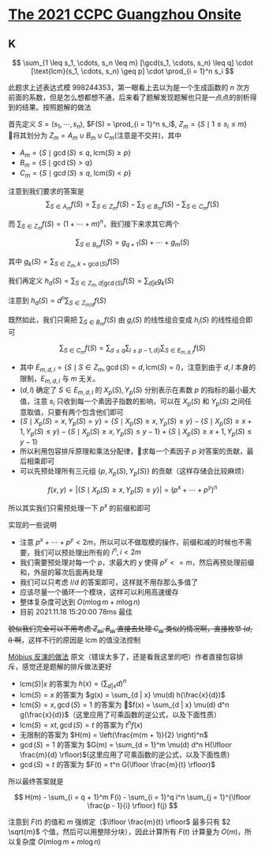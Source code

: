 # [The 2021 CCPC Guangzhou Onsite](https://codeforces.com/gym/103415/)

## K

$$
\sum_{1 \leq s_1, \cdots, s_n \leq m} [\gcd(s_1, \cdots, s_n) \leq q] \cdot [\text{lcm}(s_1, \cdots, s_n) \geq p] \cdot \prod_{i = 1}^n s_i
$$

此题求上述表达式模 998244353，第一眼看上去以为是一个生成函数的 $n$ 次方前面的系数，但是怎么想都想不通，后来看了题解发现题解也只是一点点的剖析得到的结果。按照题解的做法

首先定义 $S = (s_1, \cdots, s_n)$, $F(S) = \prod_{i = 1}^n s_i$, $Z_m = \{S  \mid 1 \leq s_i \leq m \}$ 将其划分为 $Z_m = A_m \cup B_m \cup C_m$(注意是不交并)，其中 
- $A_m = \{S \mid \gcd(S) \leq q, \;\text{lcm}(S) \geq p \}$
- $B_m = \{S \mid \gcd(S) > q \}$
- $C_m = \{S \mid \gcd(S) \leq q, \; \text{lcm}(S) < p \}$

注意到我们要求的答案是 
$$
\sum_{S \in A_m} f(S) = \sum_{S \in Z_m} f(S) - \sum_{S \in B_m} f(S) - \sum_{S \in C_m} f(S)
$$

而 $\sum_{S \in Z_m} f(S) = (1 + \cdots + m)^n$，我们接下来求其它两个

$$
\sum_{S \in B_m} f(S) = g_{q + 1}(S) + \cdots + g_m(S)
$$

其中 $g_k(S) = \sum_{S \in Z_m, k = \gcd(S)} f(S)$

我们再定义 $h_d(S) = \sum_{S \in Z_m, d | \gcd(S) } f(S) = \sum_{d | k} g_k(S)$

注意到 $h_d(S) = d^n \sum_{S \in Z_{m / d}} f(S)$

既然如此，我们只需把 $\sum_{S \in B_m} f(S)$ 由 $g_i(S)$ 的线性组合变成 $h_i(S)$ 的线性组合即可

$$
\sum_{S \in C_m} f(S) = \sum_{d \leq q} \sum_{l \leq p - 1, d | l} \sum_{S \in E_{m, d, l}} f(S)
$$

- 其中 $E_{m, d, l} = \{ S \mid S \in Z_m, \gcd(S) = d, \text{lcm}(S) = l \}$，注意到由于 $d, l$ 本身的限制，$E_{m, d, l}$ 与 $m$ 无关。
- $(d, l)$ 确定了 $S \in E_{m, d, l}$ 的 $X_p(S), Y_p(S)$ 分别表示在素数 $p$ 的指标的最小最大值，注意 $s_i$ 只收到每一个素因子指数的影响，可以在 $X_p(S)$ 和 $Y_p(S)$ 之间任意取值，只要有两个包含他们即可
- $\{ S \mid X_p(S) = x, Y_p(S) = y \} = \{ S \mid X_p(S) \geq x, Y_p(S) \leq y \} - \{ S \mid X_p(S) \geq x + 1, Y_p(S) \leq y \} - \{ S \mid X_p(S) \geq x, Y_p(S) \leq y - 1 \} + \{ S \mid X_p(S) \geq x + 1, Y_p(S) \leq y - 1 \}$
- 所以利用包容排斥原理和乘法分配律，求每一个素因子 $p$ 对答案的贡献，最后相乘即可
- 可以先预处理所有三元组 $\{p, X_p(S), Y_p(S) \}$ 的贡献（这样存储会比较麻烦）

$$
f(x, y) = |\{ S \mid X_p(S) \geq x, Y_p(S) \leq y \}| = (p^x + \cdots + p^y)^n
$$

所以其实我们只需预处理一下 $p^x$ 的前缀和即可

实现的一些说明

- 注意 $p^x + \cdots + p^y < 2 m$，所以可以不做取模的操作，前缀和减的时候也不需要，我们可以预处理出所有的 $i^n, i < 2m$
- 我们需要预处理对每一个 $p$，求最大的 $y$ 使得 $p^y <= m$，然后再预处理前缀和，外层的幂次后面再处理
- 我们可以只考虑 $l / d$ 的答案即可，这样就不用存那么多值了
- 应该尽量一个循环一个模块，这样可以利用高速缓存
- 整体复杂度可达到 $O(m \log m + m \log n)$
- 目前 2021.11.18 15:20:00 78ms 最佳

~~貌似我们完全可以不用考虑 $Z_m, B_m$ 直接去处理 $C_m$ 类似的情况啊，直接枚举 $(d, l)$ 啊~~，这样不行的原因是 lcm 的值没法控制


[Möbius 反演的做法](https://blog.csdn.net/qq_47903865/article/details/121323986?utm_source=app&app_version=4.18.0&code=app_1562916241&uLinkId=usr1mkqgl919blen) 原文（错误太多了，还是看我这里的吧）作者直接包容排斥，感觉还是题解的排斥做法更好

- $\text{lcm}(S) | x$ 的答案为 $h(x) = (\sum_{d | x} d)^n$
- $\text{lcm}(S) = x$ 的答案为 $g(x) = \sum_{d | x} \mu(d) h(\frac{x}{d})$
- $\text{lcm}(S) = x, \gcd(S) = 1$ 的答案为 $f(x) = \sum_{d | x} \mu(d) d^n g(\frac{x}{d})$（这里应用了可乘函数的逆公式，以及下面性质）
- $\text{lcm}(S) = xt, \gcd(S) = t$ 的答案为 $t^n f(x)$
- 无限制的答案为 $H(m) = \left(\frac{m(m + 1)}{2} \right)^n$
- $\gcd(S) = 1$ 的答案为 $G(m) = \sum_{d = 1}^m \mu(d) d^n H(\lfloor \frac{m}{d} \rfloor)$(这里应用了可乘函数的逆公式，以及下面性质)
- $\gcd(S) = t$ 的答案为 $F(t) = t^n G(\lfloor \frac{m}{t} \rfloor)$

所以最终答案就是 

$$
H(m) - \sum_{i = q + 1}^m F(i) - \sum_{i = 1}^q i^n \sum_{j = 1}^{\lfloor \frac{p - 1}{i} \rfloor} f(j)
$$

注意到 $F(t)$ 的值和 $m$ 强绑定（$\lfloor \frac{m}{t} \rfloor$ 最多只有 $2 \sqrt{m}$ 个值，然后可以用整除分块），因此计算所有 $F(t)$ 计算量为 $O(m)$，所以复杂度 $O(m \log m + m\log n)$


